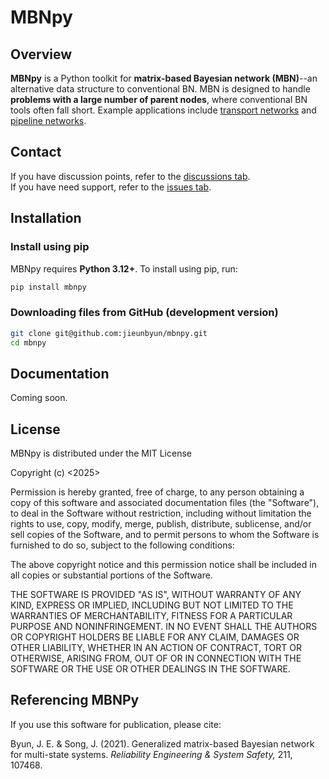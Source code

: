 # MBNpy

## Overview
**MBNpy** is a Python toolkit for **matrix-based Bayesian network (MBN)**--an alternative data structure to conventional BN. MBN is designed to handle **problems with a large number of parent nodes**, where conventional BN tools often fall short. 
Example applications include [transport networks](https://doi.org/10.1016/j.ress.2019.01.007) and [pipeline networks](https://doi.org/10.1016/j.ress.2021.107468).

## Contact
If you have discussion points, refer to the [discussions tab](https://github.com/jieunbyun/mbnpy/discussions).  
If you have need support, refer to the [issues tab](https://github.com/jieunbyun/mbnpy/issues).

## Installation
### Install using pip
MBNpy requires **Python 3.12+**. To install using pip, run:
```bash
pip install mbnpy
```
### Downloading files from GitHub (development version)
```bash
git clone git@github.com:jieunbyun/mbnpy.git
cd mbnpy
```

## Documentation
Coming soon.

## License
MBNpy is distributed under the MIT License

Copyright (c) <2025> <Ji-Eun Byun>

Permission is hereby granted, free of charge, to any person obtaining a copy
of this software and associated documentation files (the "Software"), to deal
in the Software without restriction, including without limitation the rights
to use, copy, modify, merge, publish, distribute, sublicense, and/or sell
copies of the Software, and to permit persons to whom the Software is
furnished to do so, subject to the following conditions:

The above copyright notice and this permission notice shall be included in all
copies or substantial portions of the Software.

THE SOFTWARE IS PROVIDED "AS IS", WITHOUT WARRANTY OF ANY KIND, EXPRESS OR
IMPLIED, INCLUDING BUT NOT LIMITED TO THE WARRANTIES OF MERCHANTABILITY,
FITNESS FOR A PARTICULAR PURPOSE AND NONINFRINGEMENT. IN NO EVENT SHALL THE
AUTHORS OR COPYRIGHT HOLDERS BE LIABLE FOR ANY CLAIM, DAMAGES OR OTHER
LIABILITY, WHETHER IN AN ACTION OF CONTRACT, TORT OR OTHERWISE, ARISING FROM,
OUT OF OR IN CONNECTION WITH THE SOFTWARE OR THE USE OR OTHER DEALINGS IN THE
SOFTWARE.

## Referencing MBNPy
If you use this software for publication, please cite:

Byun, J. E. & Song, J. (2021). Generalized matrix-based Bayesian network for multi-state systems. *Reliability Engineering & System Safety,* 211, 107468.